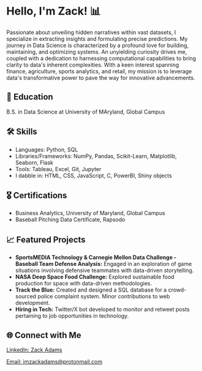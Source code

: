 <h1>Hello, I'm Zack! 📊</h1>
<p>Passionate about unveiling hidden narratives within vast datasets, I specialize in extracting insights and formulating precise predictions. My journey in Data Science is characterized by a profound love for building, maintaining, and optimizing systems. An unyielding curiosity drives me, coupled with a dedication to harnessing computational capabilities to bring clarity to data's inherent complexities. With a keen interest spanning finance, agriculture, sports analytics, and retail, my mission is to leverage data's transformative power to pave the way for innovative advancements.</p>

<h2>📘 Education</h2>
<p>B.S. in Data Science at University of MAryland, Global Campus</p>

<h2>🛠 Skills </h2>
<ul>
    <li>Languages: Python, SQL</li>
    <li>Libraries/Frameworks: NumPy, Pandas, Scikit-Learn, Matplotlib, Seaborn, Flask</li>
    <li>Tools: Tableau, Excel, Git, Jupyter</li>
    <li>I dabble in: HTML, CSS, JavaScript, C, PowerBI, Shiny objects</li>
  
</ul>

<h2>🎖 Certifications</h2>
<ul>
    <li>Business Analytics, University of Maryland, Global Campus</li>
    <li>Baseball Pitching Data Certificate, Rapsodo</li>
</ul>

<h2>📈 Featured Projects</h2>
<ul>
    <li><strong>SportsMEDIA Technology & Carnegie Mellon Data Challenge - Baseball Team Defense Analysis:</strong> Engaged in an exploration of game situations involving defensive teammates with data-driven storytelling.</li>
    <li><strong>NASA Deep Space Food Challenge:</strong> Explored sustainable food production for space with data-driven methodologies.</li>
    <li><strong>Track the Blue:</strong> Created and designed a SQL database for a crowd-sourced police complaint system. Minor contributions to web development.</li>
    <li><strong>Hiring in Tech:</strong> Twitter/X bot developed to monitor and retweet posts pertaining to job opportunities in technology.</li>
</ul>

<h2>🌐 Connect with Me</h2>
<p><a href="https://www.linkedin.com/in/zack-adams-1a04a21b7/" target="">LinkedIn: Zack Adams</a></p>
<p><a href="mailto:imzackadams@protonmail.com">Email: imzackadams@protonmail.com</a></p>


<!---
imZackAdams/imZackAdams is a ✨ special ✨ repository because its `README.md` (this file) appears on your GitHub profile.
You can click the Preview link to take a look at your changes.
--->
